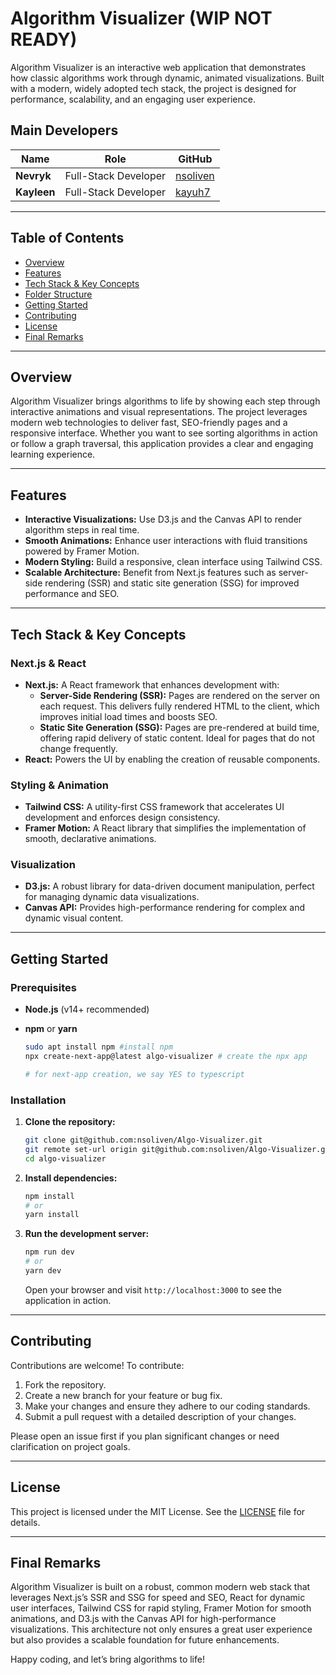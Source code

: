 
# Algorithm Visualizer (WIP NOT READY)

Algorithm Visualizer is an interactive web application that demonstrates how classic algorithms work through dynamic, animated visualizations. Built with a modern, widely adopted tech stack, the project is designed for performance, scalability, and an engaging user experience.

## Main Developers

| Name            | Role               | GitHub                                         |
| --------------- | ------------------ | ---------------------------------------------- |
| **Nevryk** | Full-Stack Developer     | [nsoliven](https://github.com/nsoliven) |
| **Kayleen**     | Full-Stack Developer | [kayuh7](https://github.com/kayuh7)         |


---

## Table of Contents

- [Overview](#overview)
- [Features](#features)
- [Tech Stack & Key Concepts](#tech-stack--key-concepts)
- [Folder Structure](#folder-structure)
- [Getting Started](#getting-started)
- [Contributing](#contributing)
- [License](#license)
- [Final Remarks](#final-remarks)

---

## Overview

Algorithm Visualizer brings algorithms to life by showing each step through interactive animations and visual representations. The project leverages modern web technologies to deliver fast, SEO-friendly pages and a responsive interface. Whether you want to see sorting algorithms in action or follow a graph traversal, this application provides a clear and engaging learning experience.

---

## Features

- **Interactive Visualizations:** Use D3.js and the Canvas API to render algorithm steps in real time.
- **Smooth Animations:** Enhance user interactions with fluid transitions powered by Framer Motion.
- **Modern Styling:** Build a responsive, clean interface using Tailwind CSS.
- **Scalable Architecture:** Benefit from Next.js features such as server-side rendering (SSR) and static site generation (SSG) for improved performance and SEO.

---

## Tech Stack & Key Concepts

### Next.js & React

- **Next.js:** A React framework that enhances development with:
  - **Server-Side Rendering (SSR):** Pages are rendered on the server on each request. This delivers fully rendered HTML to the client, which improves initial load times and boosts SEO.
  - **Static Site Generation (SSG):** Pages are pre-rendered at build time, offering rapid delivery of static content. Ideal for pages that do not change frequently.
- **React:** Powers the UI by enabling the creation of reusable components.

### Styling & Animation

- **Tailwind CSS:** A utility-first CSS framework that accelerates UI development and enforces design consistency.
- **Framer Motion:** A React library that simplifies the implementation of smooth, declarative animations.

### Visualization

- **D3.js:** A robust library for data-driven document manipulation, perfect for managing dynamic data visualizations.
- **Canvas API:** Provides high-performance rendering for complex and dynamic visual content.

---

## Getting Started

### Prerequisites

- **Node.js** (v14+ recommended)
- **npm** or **yarn**

   ```bash
   sudo apt install npm #install npm
   npx create-next-app@latest algo-visualizer # create the npx app

   # for next-app creation, we say YES to typescript
   ```

### Installation

1. **Clone the repository:**

   ```bash
   git clone git@github.com:nsoliven/Algo-Visualizer.git 
   git remote set-url origin git@github.com:nsoliven/Algo-Visualizer.git 
   cd algo-visualizer
   ```

2. **Install dependencies:**

   ```bash
   npm install
   # or
   yarn install
   ```

3. **Run the development server:**

   ```bash
   npm run dev
   # or
   yarn dev
   ```

   Open your browser and visit `http://localhost:3000` to see the application in action.

---

## Contributing

Contributions are welcome! To contribute:

1. Fork the repository.
2. Create a new branch for your feature or bug fix.
3. Make your changes and ensure they adhere to our coding standards.
4. Submit a pull request with a detailed description of your changes.

Please open an issue first if you plan significant changes or need clarification on project goals.

---

## License

This project is licensed under the MIT License. See the [LICENSE](LICENSE) file for details.

---

## Final Remarks

Algorithm Visualizer is built on a robust, common modern web stack that leverages Next.js’s SSR and SSG for speed and SEO, React for dynamic user interfaces, Tailwind CSS for rapid styling, Framer Motion for smooth animations, and D3.js with the Canvas API for high-performance visualizations. This architecture not only ensures a great user experience but also provides a scalable foundation for future enhancements.

Happy coding, and let’s bring algorithms to life!

